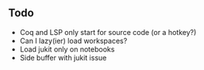 
## Todo

 - Coq and LSP only start for source code (or a hotkey?)
 - Can I lazy(ier) load workspaces?
 - Load jukit only on notebooks
 - Side buffer with jukit issue
